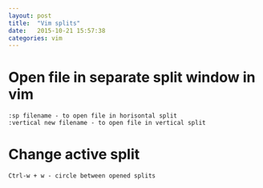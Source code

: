 ```yaml
---
layout: post
title:  "Vim splits"
date:   2015-10-21 15:57:38
categories: vim
---
```


# Open file in separate split window in vim
```
:sp filename - to open file in horisontal split
:vertical new filename - to open file in vertical split
```

# Change active split
```
Ctrl-w + w - circle between opened splits
```
